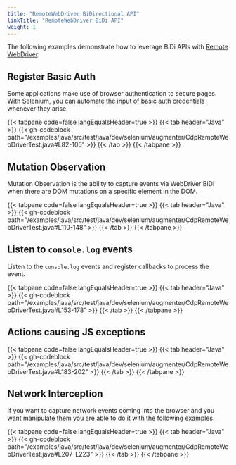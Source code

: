 ```yaml
---
title: "RemoteWebDriver BiDirectional API"
linkTitle: "RemoteWebDriver BiDi API"
weight: 1
---
```


The following examples demonstrate how to leverage BiDi APIs with [Remote WebDriver](/documentation/webdriver/remote_webdriver/).

## Register Basic Auth

Some applications make use of browser authentication to secure pages.
With Selenium, you can automate the input of basic auth credentials whenever they arise.

{{< tabpane code=false langEqualsHeader=true >}}
{{< tab header="Java" >}}
{{< gh-codeblock path="/examples/java/src/test/java/dev/selenium/augmenter/CdpRemoteWebDriverTest.java#L82-105" >}}
{{< /tab >}}
{{< /tabpane >}}

## Mutation Observation

Mutation Observation is the ability to capture events via
WebDriver BiDi when there are DOM mutations on a specific
element in the DOM.

{{< tabpane code=false langEqualsHeader=true >}}
{{< tab header="Java" >}}
{{< gh-codeblock path="/examples/java/src/test/java/dev/selenium/augmenter/CdpRemoteWebDriverTest.java#L110-148" >}}
{{< /tab >}}
{{< /tabpane >}}

## Listen to `console.log` events

Listen to the `console.log` events and register callbacks to process the event.

{{< tabpane code=false langEqualsHeader=true >}}
{{< tab header="Java" >}}
{{< gh-codeblock path="/examples/java/src/test/java/dev/selenium/augmenter/CdpRemoteWebDriverTest.java#L153-178" >}}
{{< /tab >}}
{{< /tabpane >}}

## Actions causing JS exceptions

{{< tabpane code=false langEqualsHeader=true >}}
{{< tab header="Java" >}}
{{< gh-codeblock path="/examples/java/src/test/java/dev/selenium/augmenter/CdpRemoteWebDriverTest.java#L183-202" >}}
{{< /tab >}}
{{< /tabpane >}}

## Network Interception

If you want to capture network events coming into the browser and you want manipulate them you are able to do
it with the following examples.

{{< tabpane code=false langEqualsHeader=true >}}
{{< tab header="Java" >}}
{{< gh-codeblock path="/examples/java/src/test/java/dev/selenium/augmenter/CdpRemoteWebDriverTest.java#L207-L223" >}}
{{< /tab >}}
{{< /tabpane >}}

